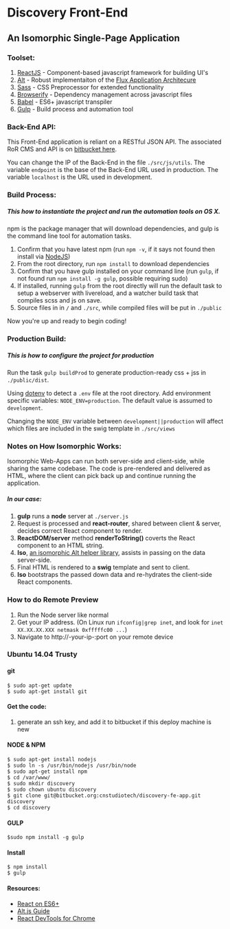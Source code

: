 # Discovery Front-End
## An Isomorphic Single-Page Application

### Toolset:
1. [ReactJS](https://facebook.github.io/react/) - Component-based javascript framework for building UI's
2. [Alt](http://alt.js.org/) - Robust implementaiton of the [Flux Application Architecure](https://facebook.github.io/flux/docs/overview.html)
3. [Sass](http://sass-lang.com/) - CSS Preprocessor for extended functionality
4. [Browserify](http://browserify.org/) - Dependency management across javascript files
5. [Babel](https://babeljs.io/) - ES6+ javascript transpiler
6. [Gulp](http://gulpjs.com/) - Build process and automation tool


### Back-End API:
This Front-End application is reliant on a RESTful JSON API. The associated RoR CMS and API is on [bitbucket here](https://bitbucket.org/cnstudiotech/discovery).

You can change the IP of the Back-End in the file `./src/js/utils`. The variable `endpoint` is the base of the Back-End URL used in production. The variable `localhost` is the URL used in development.

### Build Process:

##### This how to instantiate the project and run the automation tools on OS X. 
npm is the package manager that will download dependencies, and gulp is the command line tool for automation tasks.

1. Confirm that you have latest npm (run `npm -v`, if it says not found then install via [NodeJS](https://nodejs.org/en/download/))
2. From the root directory, run `npm install` to download dependencies
3. Confirm that you have gulp installed on your command line (run `gulp`, if not found run `npm install -g gulp`, possible requiring sudo)
4. If installed, running `gulp` from the root directly will run the default task to setup a webserver with livereload, and a watcher build task that compiles scss and js on save.
5. Source files in in `/` and `./src`, while compiled files will be put in `./public`

Now you're up and ready to begin coding!

### Production Build:

##### This is how to configure the project for production
Run the task `gulp buildProd` to generate production-ready css + jss in `./public/dist`.

Using [dotenv](https://github.com/motdotla/dotenv) to detect a `.env` file at the root directory. Add environment specific variables: `NODE_ENV=production`. The default value is assumed to `development`.

Changing the `NODE_ENV` variable between `development||production` will affect which files are included in the swig template in `./src/views`

### Notes on How Isomorphic Works:
Isomorphic Web-Apps can run both server-side and client-side, while sharing the same codebase. The code is pre-rendered and delivered as HTML, where the client can pick back up and continue running the application.
##### In our case:
1. **gulp** runs a **node** server at `./server.js`  
2. Request is processed and **react-router**, shared between client & server, decides correct React component to render.
3. **ReactDOM/server** method **renderToString()** coverts the React component to an HTML string.
4. **Iso**, [an isomorphic Alt helper library]((https://github.com/goatslacker/iso)), assists in passing on the data server-side.
5. Final HTML is rendered to a **swig** template and sent to client.
6. **Iso** bootstraps the passed down data and re-hydrates the client-side React components.

### How to do Remote Preview
1. Run the Node server like normal
2. Get your IP address. (On Linux run `ifconfig|grep inet`, and look for `inet XX.XX.XX.XXX netmask 0xfffffc00 ...`)
3. Navigate to http://-your-ip-:port on your remote device

### Ubuntu 14.04 Trusty

#### git
    
    $ sudo apt-get update
    $ sudo apt-get install git

#### Get the code:

1. generate an ssh key, and add it to bitbucket if this deploy machine is new

#### NODE & NPM

    $ sudo apt-get install nodejs
    $ sudo ln -s /usr/bin/nodejs /usr/bin/node
    $ sudo apt-get install npm
    $ cd /var/www/
    $ sudo mkdir discovery
    $ sudo chown ubuntu discovery
    $ git clone git@bitbucket.org:cnstudiotech/discovery-fe-app.git discovery
    $ cd discovery


#### GULP
    $sudo npm install -g gulp
  
#### Install
    $ npm install
    $ gulp
    
#### Resources: 
* [React on ES6+](http://babeljs.io/blog/2015/06/07/react-on-es6-plus/)
* [Alt.js Guide](http://alt.js.org/guide/)
* [React DevTools for Chrome](https://chrome.google.com/webstore/detail/react-developer-tools/fmkadmapgofadopljbjfkapdkoienihi?hl=en)